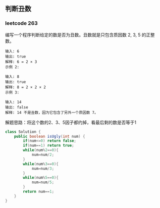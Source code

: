 ## 判断丑数

### leetcode 263

编写一个程序判断给定的数是否为丑数。丑数就是只包含质因数 2, 3, 5 的正整数。

```
输入: 6
输出: true
解释: 6 = 2 × 3
示例 2:

输入: 8
输出: true
解释: 8 = 2 × 2 × 2
示例 3:

输入: 14
输出: false 
解释: 14 不是丑数，因为它包含了另外一个质因数 7。
```

解题思路：将这个数的2、3、5因子都约掉，看最后剩的数是否等于1

```java
class Solution {
    public boolean isUgly(int num) {
        if(num<=0) return false;
        if(num==1) return true;
        while(num%2==0){
            num=num/2;
        }
        while(num%3==0){
            num=num/3;
        }
        while(num%5==0){
            num=num/5;
        }
        return num==1;
    }
}
```

